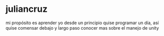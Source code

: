 # juliancruz
mi  propósito es aprender 
yo desde un principio quise programar un día, así quise comensar debajo y largo paso conocer mas sobre el manejo de unity 
